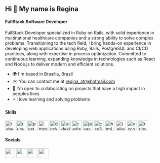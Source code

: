 ## Hi 👋 My name is Regina

#### FullStack Software Developer

FullStack Developer specialized in Ruby on Rails, with solid experience in multinational healthcare companies and a strong ability to solve complex problems. Transitioning to the tech
field, I bring hands-on experience in developing web applications using Ruby, Rails, PostgreSQL and CI/CD practices, along with expertise in process optimization. Committed to continuous
learning, expanding knowledge in technologies such as React and Node.js to deliver modern and efficient solutions.

* 🌍  I'm based in Brasília, Brazil
* ✉️  You can contact me at [regina_atr@hotmail.com](mailto:regina_atr@hotmail.com)
* 🤝  I'm open to collaborating on projects that have a high impact in peoples lives
* ⚡  I love learning and solving problems

#### Skills

<div align="left">

  <img src="https://cdn.simpleicons.org/ruby/CC342D" height="32" alt="ruby logo"  />
  <img src="https://cdn.simpleicons.org/rubyonrails/D30001" height="32" alt="rubyonrails logo"  />
  <img src="https://cdn.simpleicons.org/postgresql/4169E1" height="32" alt="postgresql logo"  />
  <img src="https://cdn.simpleicons.org/mysql/4479A1" height="32" alt="mysql logo"  />
  <img src="https://cdn.simpleicons.org/docker/2496ED" height="32" alt="docker logo"  />
  <img src="https://cdn.simpleicons.org/sidekiq/B1003E" height="32" alt="sidekiq logo"  />
  <img src="https://cdn.jsdelivr.net/gh/devicons/devicon/icons/redis/redis-original.svg" height="32" alt="redis logo"  />
  <img src="https://cdn.jsdelivr.net/gh/devicons/devicon/icons/javascript/javascript-plain.svg" height="32" alt="javascript logo"  />
  <img src="https://cdn.simpleicons.org/css3/1572B6)" height="32" alt="css3 logo"  />
  <img src="https://cdn.simpleicons.org/html5/E34F26)" height="32" alt="html5 logo"  />
  <img src="https://cdn.simpleicons.org/tailwindcss/06B6D4" height="32" alt="tailwindcss logo"  />
  <img src="https://cdn.jsdelivr.net/gh/devicons/devicon/icons/vscode/vscode-original.svg" height="32" alt="vscode logo"  />
  <img src="https://cdn.simpleicons.org/rubymine/000000" height="32" alt="rubymine logo"  />
 
</div>

#### Socials

<p align="left">
  <a href="https://discord.com/users/1054461056375861370" target="_blank" rel="noreferrer"><img src="https://raw.githubusercontent.com/danielcranney/readme-generator/main/public/icons/socials/discord.svg" width="32" height="32" /></a>
  <a href="https://www.linkedin.com/in/regina-tarquinio-reis" target="_blank" rel="noreferrer"><img src="https://raw.githubusercontent.com/danielcranney/readme-generator/main/public/icons/socials/linkedin.svg" width="32" height="32" /></a>
  <a href="https://www.github.com/ReginaTR" target="_blank" rel="noreferrer"><img src="https://raw.githubusercontent.com/danielcranney/readme-generator/main/public/icons/socials/github-dark.svg" width="32" height="32" /></a>
  <a href="https://wakatime.com/@Regina" target="_blank" rel="noreferrer"><img src="https://cdn.simpleicons.org/wakatime/000000" width="32" height="32" color="gray"/></a>
</p>
